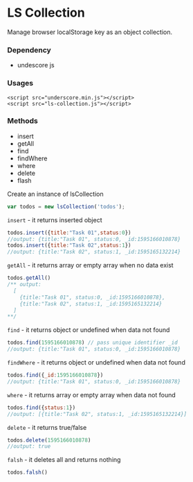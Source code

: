 # LS Collection
Manage browser localStorage key as an object collection.

### Dependency
- undescore js

### Usages
```markup
<script src="underscore.min.js"></script>
<script src="ls-collection.js"></script>
```

### Methods
- insert
- getAll
- find
- findWhere
- where
- delete
- flash

Create an instance of lsCollection
```js
var todos = new lsCollection('todos');
```

`insert` - it returns inserted object
```js
todos.insert({title:"Task 01",status:0})
//output: {title:"Task 01", status:0, _id:1595166010878}
todos.insert({title:"Task 02",status:1})
//output: {title:"Task 02", status:1, _id:1595165132214}
```

`getAll` - it returns array or empty array when no data exist
```js
todos.getAll()
/** output: 
  [
    {title:"Task 01", status:0, _id:1595166010878},
    {title:"Task 02", status:1, _id:1595165132214}
  ]
**/
```

`find` - it returns object or undefined when data not found
```js
todos.find(1595166010878) // pass unique identifier _id
//output: {title:"Task 01", status:0, _id:1595166010878}
```


`findWhere` - it returns object or undefined when data not found
```js
todos.find({_id:1595166010878})
//output: {title:"Task 01", status:0, _id:1595166010878}
```

`where` - it returns array or empty array when data not found
```js
todos.find({status:1})
//output: [{title:"Task 02", status:1, _id:1595165132214}]
```

`delete` - it returns true/false
```js
todos.delete(1595166010878)
//output: true
```

`falsh` - it deletes all and returns nothing
```js
todos.falsh()
```